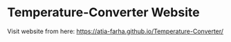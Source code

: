 # Temperature-Converter Website
Visit website from here: https://atia-farha.github.io/Temperature-Converter/
